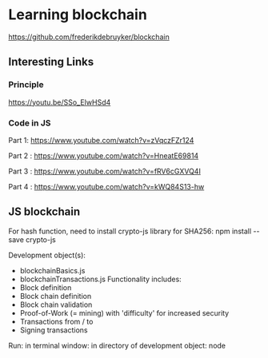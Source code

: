 # Learning blockchain
https://github.com/frederikdebruyker/blockchain
## Interesting Links
### Principle
https://youtu.be/SSo_EIwHSd4

### Code in JS
Part 1: https://www.youtube.com/watch?v=zVqczFZr124

Part 2 : https://www.youtube.com/watch?v=HneatE69814

Part 3 : https://www.youtube.com/watch?v=fRV6cGXVQ4I

Part 4 : https://www.youtube.com/watch?v=kWQ84S13-hw 

## JS blockchain
For hash function, need to install crypto-js library for SHA256: npm install --save crypto-js

Development object(s):
- blockchainBasics.js
- blockchainTransactions.js
Functionality includes:
- Block definition
- Block chain definition
- Block chain validation
- Proof-of-Work (= mining) with 'difficulty' for increased security
- Transactions from / to
- Signing transactions

Run: in terminal window: in directory of development object: node <development object with extension>
